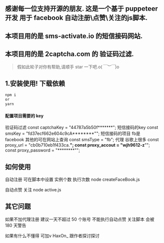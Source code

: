 ## 感谢每一位支持开源的朋友. 这是一个基于 puppeteer 开发 用于 facebook 自动注册\点赞\关注的js脚本.

## 本项目用的是 sms-activate.io 的短信接码网站.

## 本项目用的是 2captcha.com 的 验证码过滤.

> 假如此轮子对你有帮助,请顺手 star 一下吧.o(_￣︶￣_)o

## 1.安装使用! 下载依赖

```bash
npm i
or
yarn
```

#### 配置项目需要的 key

验证码过滤
const captchaKey = "44787a5b50f*******";
短信接码的key
const smsKey = "fd37ecf662e604c9cA********"";
短信接码的项目 fb是facebook 其他的可在网站上查询
const smsType = "fb";
代理 谷歌上很多
const proxy_url = "cb0b710eb1f433ca.********";
const proxy_accout = "wjh9612-z********"";
const proxy_password = "********"";


## 如何使用

自动注册 可在脚本中设置 实例个数 执行次数
node createFaceBook.js 

自动点赞 关注
node active.js 

## 其它问题

如果不加代理注册 建议一天不超过 50 个账号 不能执行自动点赞 关注脚本 会被 180 天警告

如果有什么不懂得 可加v HaxOn_ 跟作者探讨探讨 